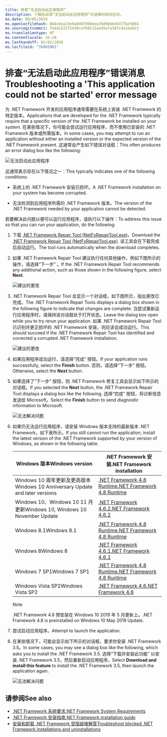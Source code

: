 ```yaml
---
title: 排查“无法启动此应用程序”
description: 了解在出现“无法启动此应用程序”对话框时如何应对。
ms.date: 09/05/2019
ms.openlocfilehash: 864c6ea23e9a048f060eee39d904bd4377be5084
ms.sourcegitcommit: feb42222f1430ca7b8115ae45e7a38fc4a1ba623
ms.translationtype: HT
ms.contentlocale: zh-CN
ms.lasthandoff: 02/02/2020
ms.locfileid: "76965901"
---
```

# <a name="troubleshooting-a-this-application-could-not-be-started-error-message"></a><span data-ttu-id="9ae5b-103">排查“无法启动此应用程序”错误消息</span><span class="sxs-lookup"><span data-stu-id="9ae5b-103">Troubleshooting a 'This application could not be started' error message</span></span>

<span data-ttu-id="9ae5b-104">为 .NET Framework 开发的应用程序通常需要在系统上安装 .NET Framework 的特定版本。</span><span class="sxs-lookup"><span data-stu-id="9ae5b-104">Applications that are developed for the .NET Framework typically require that a specific version of the .NET Framework be installed on your system.</span></span> <span data-ttu-id="9ae5b-105">在某些情况下，你可能会尝试运行应用程序，而不使用已安装的 .NET Framework 版本或所需版本。</span><span class="sxs-lookup"><span data-stu-id="9ae5b-105">In some cases, you may attempt to run an application without either an installed version or the expected version of the .NET Framework present.</span></span> <span data-ttu-id="9ae5b-106">这通常会产生如下错误对话框：</span><span class="sxs-lookup"><span data-stu-id="9ae5b-106">This often produces an error dialog box like the following:</span></span>

![无法启动此应用程序](media/application-not-started/app-could-not-be-started.png)

<span data-ttu-id="9ae5b-108">这通常表示存在以下情况之一：</span><span class="sxs-lookup"><span data-stu-id="9ae5b-108">This typically indicates one of the following conditions:</span></span>

- <span data-ttu-id="9ae5b-109">系统上的 .NET Framework 安装已损坏。</span><span class="sxs-lookup"><span data-stu-id="9ae5b-109">A .NET Framework installation on your system has become corrupted.</span></span>

- <span data-ttu-id="9ae5b-110">无法检测到应用程序所需的 .NET Framework 版本。</span><span class="sxs-lookup"><span data-stu-id="9ae5b-110">The version of the .NET Framework needed by your application cannot be detected.</span></span>

<span data-ttu-id="9ae5b-111">若要解决此问题以便可以运行应用程序，请执行以下操作：</span><span class="sxs-lookup"><span data-stu-id="9ae5b-111">To address this issue so that you can run your application, do the following:</span></span>

1. <span data-ttu-id="9ae5b-112">下载 [.NET Framework Repair Tool (NetFxRepairTool.exe)](https://www.microsoft.com/download/details.aspx?id=30135)。</span><span class="sxs-lookup"><span data-stu-id="9ae5b-112">Download the [.NET Framework Repair Tool (NetFxRepairTool.exe)](https://www.microsoft.com/download/details.aspx?id=30135).</span></span> <span data-ttu-id="9ae5b-113">该工具会在下载完成后自动运行。</span><span class="sxs-lookup"><span data-stu-id="9ae5b-113">The tool runs automatically when the download completes.</span></span>

1. <span data-ttu-id="9ae5b-114">如果 .NET Framework Repair Tool 建议执行任何其他操作，例如下图所示的操作，请选择“下一步”  。</span><span class="sxs-lookup"><span data-stu-id="9ae5b-114">If the .NET Framework Repair Tool recommends any additional action, such as those shown in the following figure, select **Next**.</span></span>

   ![建议的更改](media/application-not-started/repair-tool-recommended-changes.png)

1. <span data-ttu-id="9ae5b-116">.NET Framework Repair Tool 会显示一个对话框，如下图所示，指出更改已完成。</span><span class="sxs-lookup"><span data-stu-id="9ae5b-116">The .NET Framework Repair Tools displays a dialog box shown in the following figure to indicate that changes are complete.</span></span> <span data-ttu-id="9ae5b-117">当尝试重新运行应用程序时，请保持该对话框处于打开状态。</span><span class="sxs-lookup"><span data-stu-id="9ae5b-117">Leave the dialog box open while you to try rerun your application.</span></span> <span data-ttu-id="9ae5b-118">如果 .NET Framework Repair Tool 已识别并更正损坏的 .NET Framework 安装，则应该会成功运行。</span><span class="sxs-lookup"><span data-stu-id="9ae5b-118">This should succeed if the .NET Framework Repair Tool has identified and corrected a corrupted .NET Framework installation.</span></span>

   ![建议的更改](media/application-not-started/repair-tool-changes-complete.png)

1. <span data-ttu-id="9ae5b-120">如果应用程序成功运行，请选择“完成”  按钮。</span><span class="sxs-lookup"><span data-stu-id="9ae5b-120">If your application runs successfully, select the **Finish** button.</span></span> <span data-ttu-id="9ae5b-121">否则，请选择“下一步”  按钮。</span><span class="sxs-lookup"><span data-stu-id="9ae5b-121">Otherwise, select the **Next** button.</span></span>

1. <span data-ttu-id="9ae5b-122">如果选择了“下一步”  按钮，则 .NET Framework 修复工具会显示如下所示的对话框。</span><span class="sxs-lookup"><span data-stu-id="9ae5b-122">If you selected the **Next** button, the .NET Framework Repair Tool displays a dialog box like the following.</span></span> <span data-ttu-id="9ae5b-123">选择“完成”  按钮，将诊断信息发送给 Microsoft。</span><span class="sxs-lookup"><span data-stu-id="9ae5b-123">Select the **Finish** button to send diagnostic information to Microsoft.</span></span>

   ![无法解决问题](media/application-not-started/repair-tool-no-resolution.png)

1. <span data-ttu-id="9ae5b-125">如果仍无法运行应用程序，请安装 Windows 版本支持的最新版本 .NET Framework，如下表所示。</span><span class="sxs-lookup"><span data-stu-id="9ae5b-125">If you still cannot run the application, install the latest version of the .NET Framework supported by your version of Windows, as shown in the following table.</span></span>

   |<span data-ttu-id="9ae5b-126">Windows 版本</span><span class="sxs-lookup"><span data-stu-id="9ae5b-126">Windows version</span></span>|<span data-ttu-id="9ae5b-127">.NET Framework 安装</span><span class="sxs-lookup"><span data-stu-id="9ae5b-127">.NET Framework installation</span></span>|
   |---|---|
   |<span data-ttu-id="9ae5b-128">Windows 10 周年更新及更高版本</span><span class="sxs-lookup"><span data-stu-id="9ae5b-128">Windows 10 Anniversary Update and later versions</span></span>|[<span data-ttu-id="9ae5b-129">.NET Framework 4.8 Runtime</span><span class="sxs-lookup"><span data-stu-id="9ae5b-129">.NET Framework 4.8 Runtime</span></span>](https://dotnet.microsoft.com/download/dotnet-framework/net48)|
   |<span data-ttu-id="9ae5b-130">Windows 10、Windows 10 11 月更新</span><span class="sxs-lookup"><span data-stu-id="9ae5b-130">Windows 10, Windows 10 November Update</span></span>|[<span data-ttu-id="9ae5b-131">.NET Framework 4.6.2</span><span class="sxs-lookup"><span data-stu-id="9ae5b-131">.NET Framework 4.6.2</span></span>](https://dotnet.microsoft.com/download/dotnet-framework/net462)|
   |<span data-ttu-id="9ae5b-132">Windows 8.1</span><span class="sxs-lookup"><span data-stu-id="9ae5b-132">Windows 8.1</span></span>|[<span data-ttu-id="9ae5b-133">.NET Framework 4.8 Runtime</span><span class="sxs-lookup"><span data-stu-id="9ae5b-133">.NET Framework 4.8 Runtime</span></span>](https://dotnet.microsoft.com/download/dotnet-framework/net48)|
   |<span data-ttu-id="9ae5b-134">Windows 8</span><span class="sxs-lookup"><span data-stu-id="9ae5b-134">Windows 8</span></span>|[<span data-ttu-id="9ae5b-135">.NET Framework 4.6.1</span><span class="sxs-lookup"><span data-stu-id="9ae5b-135">.NET Framework 4.6.1</span></span>](https://dotnet.microsoft.com/download/dotnet-framework/net461)|
   |<span data-ttu-id="9ae5b-136">Windows 7 SP1</span><span class="sxs-lookup"><span data-stu-id="9ae5b-136">Windows 7 SP1</span></span>|[<span data-ttu-id="9ae5b-137">.NET Framework 4.8 Runtime</span><span class="sxs-lookup"><span data-stu-id="9ae5b-137">.NET Framework 4.8 Runtime</span></span>](https://dotnet.microsoft.com/download/dotnet-framework/net48)|
   |<span data-ttu-id="9ae5b-138">Windows Vista SP2</span><span class="sxs-lookup"><span data-stu-id="9ae5b-138">Windows Vista SP2</span></span>|[<span data-ttu-id="9ae5b-139">.NET Framework 4.6</span><span class="sxs-lookup"><span data-stu-id="9ae5b-139">.NET Framework 4.6</span></span>](https://dotnet.microsoft.com/download/dotnet-framework/net46)|

   > [!NOTE]
   > <span data-ttu-id="9ae5b-140">.NET Framework 4.8 预安装在 Windows 10 2019 年 5 月更新上。</span><span class="sxs-lookup"><span data-stu-id="9ae5b-140">.NET Framework 4.8 is preinstalled on Windows 10 May 2019 Update.</span></span>

1. <span data-ttu-id="9ae5b-141">尝试启动应用程序。</span><span class="sxs-lookup"><span data-stu-id="9ae5b-141">Attempt to launch the application.</span></span>

1. <span data-ttu-id="9ae5b-142">在某些情况下，可能会显示如下所示的对话框，要求你安装 .NET Framework 3.5。</span><span class="sxs-lookup"><span data-stu-id="9ae5b-142">In some cases, you may see a dialog box like the following, which asks you to install the .NET Framework 3.5.</span></span> <span data-ttu-id="9ae5b-143">选择“下载并安装此功能”  以安装 .NET Framework 3.5，然后重新启动应用程序。</span><span class="sxs-lookup"><span data-stu-id="9ae5b-143">Select **Download and install this feature** to install the .NET Framework 3.5, then launch the application again.</span></span>

   ![无法解决问题](media/application-not-started/install-3-5.png)

## <a name="see-also"></a><span data-ttu-id="9ae5b-145">请参阅</span><span class="sxs-lookup"><span data-stu-id="9ae5b-145">See also</span></span>

- [<span data-ttu-id="9ae5b-146">.NET Framework 系统要求</span><span class="sxs-lookup"><span data-stu-id="9ae5b-146">.NET Framework System Requirements</span></span>](../get-started/system-requirements.md)
- [<span data-ttu-id="9ae5b-147">.NET Framework 安装指南</span><span class="sxs-lookup"><span data-stu-id="9ae5b-147">.NET Framework installation guide</span></span>](index.md)
- [<span data-ttu-id="9ae5b-148">安装和卸载 .NET Framework 受阻疑难解答</span><span class="sxs-lookup"><span data-stu-id="9ae5b-148">Troubleshoot blocked .NET Framework installations and uninstallations</span></span>](troubleshoot-blocked-installations-and-uninstallations.md)
